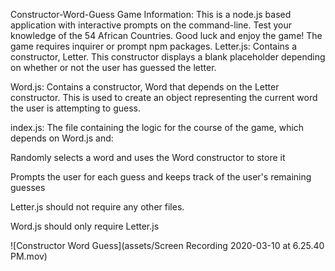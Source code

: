 Constructor-Word-Guess
Game Information: This is a node.js based application with interactive prompts on the command-line. Test your knowledge of the 54 African Countries. Good luck and enjoy the game!
The game requires inquirer or prompt npm packages.
Letter.js: Contains a constructor, Letter. This constructor displays a blank placeholder depending on whether or not the user has guessed the letter.

Word.js: Contains a constructor, Word that depends on the Letter constructor. This is used to create an object representing the current word the user is attempting to guess.

index.js: The file containing the logic for the course of the game, which depends on Word.js and:

Randomly selects a word and uses the Word constructor to store it

Prompts the user for each guess and keeps track of the user's remaining guesses

Letter.js should not require any other files.

Word.js should only require Letter.js

![Constructor Word Guess](assets/Screen Recording 2020-03-10 at 6.25.40 PM.mov)